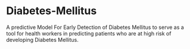 # Diabetes-Mellitus
A predictive Model For Early Detection of Diabetes Mellitus to serve as a tool for health workers in predicting patients who are at high risk of developing Diabetes Mellitus.
